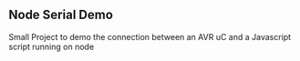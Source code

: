 ## Node Serial Demo

Small Project to demo the connection between an AVR uC and a Javascript script running on node

